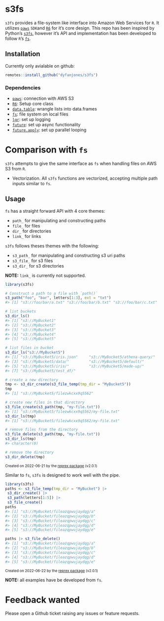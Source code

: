 
<!-- README.md is generated from README.Rmd. Please edit that file -->

# s3fs

`s3fs` provides a file-system like interface into Amazon Web Services
for `R`. It utilizes [`paws`](https://github.com/paws-r/paws) `SDK`and
[`R6`](https://github.com/r-lib/R6) for it’s core design. This repo has
been inspired by Python’s [`s3fs`](https://github.com/fsspec/s3fs),
however it’s API and implementation has been developed to follow `R`’s
[`fs`](https://github.com/r-lib/fs).

## Installation

Currently only avialable on github:

``` r
remotes::install_github("dyfanjones/s3fs")
```

### Dependencies

-   [`paws`](https://github.com/paws-r/paws): connection with AWS S3
-   [`R6`](https://github.com/r-lib/R6): Setup core class
-   [`data.table`](https://github.com/Rdatatable/data.table): wrangle
    lists into data.frames
-   [`fs`](https://github.com/r-lib/fs): file system on local files
-   [`lgr`](https://github.com/s-fleck/lgr): set up logging
-   [`future`](https://github.com/HenrikBengtsson/future): set up async
    functionality
-   [`future.apply`](https://github.com/HenrikBengtsson/future.apply):
    set up parallel looping

# Comparison with `fs`

`s3fs` attempts to give the same interface as `fs` when handling files
on AWS S3 from `R`.

-   Vectorization. All `s3fs` functions are vectorized, accepting
    multiple path inputs similar to `fs`.

## Usage

`fs` has a straight forward API with 4 core themes:

-   `path_` for manipulating and constructing paths
-   `file_` for files
-   `dir_` for directories
-   `link_` for links

`s3fs` follows theses themes with the following:

-   `s3_path_` for manipulating and constructing s3 uri paths
-   `s3_file_` for s3 files
-   `s3_dir_` for s3 directories

**NOTE:** `link_` is currently not supported.

``` r
library(s3fs)

# Construct a path to a file with `path()`
s3_path("foo", "bar", letters[1:3], ext = "txt")
#> [1] "s3://foo/bar/a.txt" "s3://foo/bar/b.txt" "s3://foo/bar/c.txt"

# list buckets
s3_dir_ls()
#> [1] "s3://MyBucket1"
#> [2] "s3://MyBucket2"                                        
#> [3] "s3://MyBucket3"               
#> [4] "s3://MyBucket4"                            
#> [5] "s3://MyBucket5"

# list files in bucket
s3_dir_ls("s3://MyBucket5")
#> [1] "s3://MyBucket5/iris.json"     "s3://MyBucket5/athena-query/"
#> [3] "s3://MyBucket5/data/"         "s3://MyBucket5/default/"     
#> [5] "s3://MyBucket5/iris/"         "s3://MyBucket5/made-up/"     
#> [7] "s3://MyBucket5/test_df/"

# create a new directory
tmp <- s3_dir_create(s3_file_temp(tmp_dir = "MyBucket5"))
tmp
#> [1] "s3://MyBucket5/filezwkcxx9q5562"

# create new files in that directory
s3_file_create(s3_path(tmp, "my-file.txt"))
#> [1] "s3://MyBucket5/filezwkcxx9q5562/my-file.txt"
s3_dir_ls(tmp)
#> [1] "s3://MyBucket5/filezwkcxx9q5562/my-file.txt"

# remove files from the directory
s3_file_delete(s3_path(tmp, "my-file.txt"))
s3_dir_ls(tmp)
#> character(0)

# remove the directory
s3_dir_delete(tmp)
```

<sup>Created on 2022-06-21 by the [reprex
package](https://reprex.tidyverse.org) (v2.0.1)</sup>

Similar to `fs`, `s3fs` is designed to work well with the pipe.

``` r
library(s3fs)
paths <- s3_file_temp(tmp_dir = "MyBucket") |>
 s3_dir_create() |>
 s3_path(letters[1:5]) |>
 s3_file_create()
paths
#> [1] "s3://MyBucket/fileazqpwujaydqg/a"
#> [2] "s3://MyBucket/fileazqpwujaydqg/b"
#> [3] "s3://MyBucket/fileazqpwujaydqg/c"
#> [4] "s3://MyBucket/fileazqpwujaydqg/d"
#> [5] "s3://MyBucket/fileazqpwujaydqg/e"

paths |> s3_file_delete()
#> [1] "s3://MyBucket/fileazqpwujaydqg/a"
#> [2] "s3://MyBucket/fileazqpwujaydqg/b"
#> [3] "s3://MyBucket/fileazqpwujaydqg/c"
#> [4] "s3://MyBucket/fileazqpwujaydqg/d"
#> [5] "s3://MyBucket/fileazqpwujaydqg/e"
```

<sup>Created on 2022-06-22 by the [reprex
package](https://reprex.tidyverse.org) (v2.0.1)</sup>

**NOTE:** all examples have be developed from `fs`.

# Feedback wanted

Please open a Github ticket raising any issues or feature requests.
